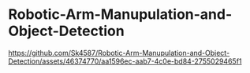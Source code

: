 # Robotic-Arm-Manupulation-and-Object-Detection

https://github.com/Sk4587/Robotic-Arm-Manupulation-and-Object-Detection/assets/46374770/aa1596ec-aab7-4c0e-bd84-2755029465f1

